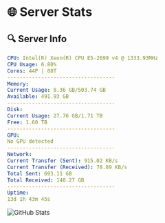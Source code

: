 # 🌐 Server Stats
## 🔍 Server Info
```yaml
CPU: Intel(R) Xeon(R) CPU E5-2699 v4 @ 1333.93MHz
CPU Usage: 6.80%
Cores: 44P | 88T
-----------------------------------
Memory:
Current Usage: 8.36 GB/503.74 GB
Available: 491.93 GB
-----------------------------------
Disk:
Current Usage: 27.76 GB/1.71 TB
Free: 1.60 TB
-----------------------------------
GPU:
No GPU detected
-----------------------------------
Network:
Current Transfer (Sent): 915.02 KB/s
Current Transfer (Received): 78.89 KB/s
Total Sent: 693.11 GB
Total Received: 148.27 GB
-----------------------------------
Uptime:
13d 1h 43m 45s
```
![GitHub Stats](https://img.shields.io/badge/Updated-2025-05-02_18:52:33-blue)
